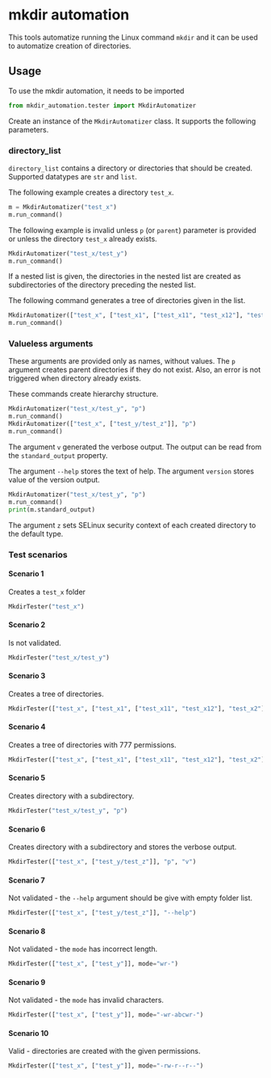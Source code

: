 # mkdir automation

This tools automatize running the Linux command `mkdir` and it can be used to automatize creation of directories.

## Usage

To use the mkdir automation, it needs to be imported

```py
from mkdir_automation.tester import MkdirAutomatizer
```

Create an instance of the `MkdirAutomatizer` class. It supports the following parameters.

### directory_list

`directory_list` contains a directory or directories that should be created. Supported datatypes are 
`str` and `list`. 

The following example creates a directory `test_x`.

```py
m = MkdirAutomatizer("test_x")
m.run_command()
```

The following example is invalid unless `p` (or `parent`) parameter is provided or unless the directory `test_x`
already exists.

```py
MkdirAutomatizer("test_x/test_y")
m.run_command()
```

If a nested list is given, the directories in the nested list are created as subdirectories
of the directory preceding the nested list.

The following command generates a tree of directories given in the list.

```py
MkdirAutomatizer(["test_x", ["test_x1", ["test_x11", "test_x12"], "test_x2"], "test_y", ["test_y1"]]
m.run_command()
```
            
### Valueless arguments

These arguments are provided only as names, without values. The `p` argument creates parent directories
if they do not exist. Also, an error is not triggered when directory already exists.

These commands create hierarchy structure.

```py
MkdirAutomatizer("test_x/test_y", "p")
m.run_command()
MkdirAutomatizer(["test_x", ["test_y/test_z"]], "p")
m.run_command()
```

The argument `v` generated the verbose output. The output can be read from the `standard_output` property.

The argument `--help` stores the text of help. The argument `version` stores value of the version output.

```py
MkdirAutomatizer("test_x/test_y", "p")
m.run_command()
print(m.standard_output)
```

The argument `z` sets SELinux security context of each created directory to the default type.

### Test scenarios

#### Scenario 1

Creates a `test_x` folder

```py
MkdirTester("test_x")
```

#### Scenario 2

Is not validated.

```py
MkdirTester("test_x/test_y")
```

#### Scenario 3

Creates a tree of directories.

```py
MkdirTester(["test_x", ["test_x1", ["test_x11", "test_x12"], "test_x2"], "test_y", ["test_y1"]]
```

#### Scenario 4

Creates a tree of directories with 777 permissions.

```py
MkdirTester(["test_x", ["test_x1", ["test_x11", "test_x12"], "test_x2"], "test_y", ["test_y1"]], mode=777)
```

#### Scenario 5

Creates directory with a subdirectory.

```py
MkdirTester("test_x/test_y", "p")
```

#### Scenario 6

Creates directory with a subdirectory and stores the verbose output.

```py
MkdirTester(["test_x", ["test_y/test_z"]], "p", "v")
```

#### Scenario 7

Not validated - the `--help` argument should be give with empty folder list.

```py
MkdirTester(["test_x", ["test_y/test_z"]], "--help")
```

#### Scenario 8

Not validated - the `mode` has incorrect length.

```py
MkdirTester(["test_x", ["test_y"]], mode="wr-")
```

#### Scenario 9

Not validated - the `mode` has invalid characters.

```py
MkdirTester(["test_x", ["test_y"]], mode="-wr-abcwr-")
```

#### Scenario 10

Valid - directories are created with the given permissions.

```py
MkdirTester(["test_x", ["test_y"]], mode="-rw-r--r--")
```